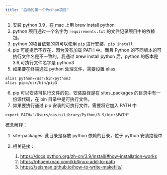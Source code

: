 ```yaml
---
title: "启动的第一个Python项目"
---
```


1. 安装 python 3.9，在 mac 上用 brew install python
2. python 项目通过一个名字为 `requirements.txt` 的文件记录项目中的依赖包。
3. python 的项目依赖的包可以使用 `pip` 进行安装，`pip install`
4. pip 可能提示不存在，因为没有加载 PATH 中。而且 Python 的不同版本的可执行文件名是不一致的，我通过 brew install python 后，python 的版本是 3.9,可执行文件名字是 python3
5. 如果要在终端通过 python 处理文件，需要设置 alias

```shell
alias python=/usr/bin/python3
alias pip=/usr/bin/pip3
```

6. pip 可以安装可执行文件的包，安装路径是在 sites_packages 的目录中有一份源代码，在 bin 目录中是可执行文件。
7. 如果要执行通过 pip 安装的可执行文件，需要将它加入 PATH 中

```shell
export PATH="/Users/oasis/Library/Python/3.9/bin:$PATH"
```

概念解释：

1. site-packages: 此目录是存放 python 依赖的目录，位于 python 安装路径中

2. 相关链接：
    1. https://docs.python.org/zh-cn/3.9/install/#how-installation-works
    2. https://phoenixnap.com/kb/linux-add-to-path
    3. https://seisman.github.io/how-to-write-makefile/
